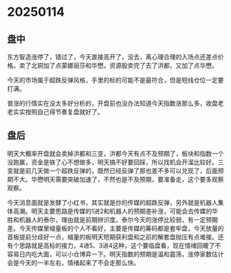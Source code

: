 # 20250114



## 盘中

东方智造涨停了，错过了，今天直接高开了，没去，离心理合理的入场点还差点价格。卖了北铜加了点蒙娜丽莎和华懋。资源股卖完了去了洪都，又加了点华懋。

今天的市场属于超跌反弹风格，手里的标的可能不是最符合，但是短线仓位一定要打满。

普涨的行情实在没太多好分析的，开盘前也没办法知道今天指数涨那么多，收盘老老实实按照自己得节奏复盘就好了。

## 盘后

明天大概率开盘就会卖掉洪都和三变，洪都今天有点不及预期了，板块和指数一个没跑赢，资金是铁了心不想做多，明天搞不好要回踩，所以找机会开溜比较好。三变就是前几天做一个超跌反弹的，既然已经反弹了那也差不多可以兑现了，后面预期不大。华懋明天需要突破加速了，不然也是不及预期，要准备走，这个要多观察观察。

今天消息面就是发酵了小红书，其实就是炒的传媒的超跌反弹，另外就是机器人集体高潮。明天主要思路是传媒的1进2和机器人的预期差补涨，可能会去传媒的华胜和机器人的泰尔，理由就是前期辨识度。泰尔今天的涨停比较弱，有一定预期差。今天传媒里缩量板的个人不看好，主要是传媒的筹码都是套牢盘，今天放量的首板提前分歧好一点，缩量的板明天短期获利盘和之前的解套盘抛压有点难接。还有个思路就是高标的接力，4进5、3进4这种，这个要临盘看，现在情绪回暖了不容易日内吃大面，可以小仓博弈一下。明天指数的预期是温和震荡，涨停家数估计会是今天的一半左右，情绪起来了不会走那么快。
